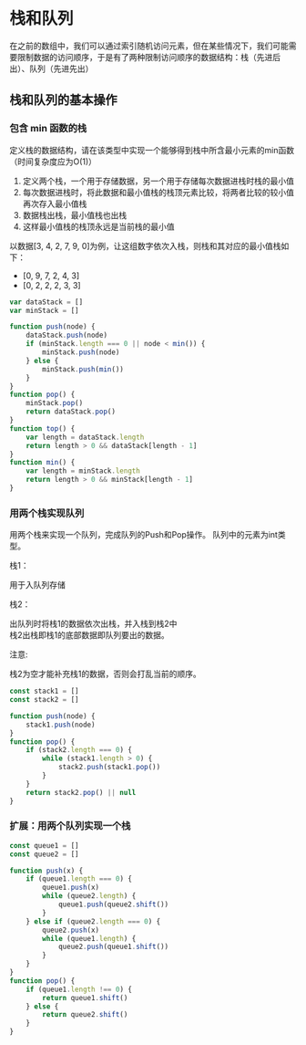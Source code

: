 # 栈和队列

在之前的数组中，我们可以通过索引随机访问元素，但在某些情况下，我们可能需要限制数据的访问顺序，于是有了两种限制访问顺序的数据结构：栈（先进后出）、队列（先进先出）

## 栈和队列的基本操作

### 包含 min 函数的栈

定义栈的数据结构，请在该类型中实现一个能够得到栈中所含最小元素的min函数（时间复杂度应为O(1)）

1. 定义两个栈，一个用于存储数据，另一个用于存储每次数据进栈时栈的最小值
2. 每次数据进栈时，将此数据和最小值栈的栈顶元素比较，将两者比较的较小值再次存入最小值栈
3. 数据栈出栈，最小值栈也出栈
4. 这样最小值栈的栈顶永远是当前栈的最小值

以数据[3, 4, 2, 7, 9, 0]为例，让这组数字依次入栈，则栈和其对应的最小值栈如下：

* [0, 9, 7, 2, 4, 3]
* [0, 2, 2, 2, 3, 3]

```js
var dataStack = []
var minStack = []

function push(node) {
    dataStack.push(node)
    if (minStack.length === 0 || node < min()) {
        minStack.push(node)
    } else {
        minStack.push(min())
    }
}
function pop() {
    minStack.pop()
    return dataStack.pop()
}
function top() {
    var length = dataStack.length
    return length > 0 && dataStack[length - 1]
}
function min() {
    var length = minStack.length
    return length > 0 && minStack[length - 1]
}
```

### 用两个栈实现队列

用两个栈来实现一个队列，完成队列的Push和Pop操作。 队列中的元素为int类型。

栈1：

用于入队列存储

栈2：

出队列时将栈1的数据依次出栈，并入栈到栈2中  
栈2出栈即栈1的底部数据即队列要出的数据。

注意:

栈2为空才能补充栈1的数据，否则会打乱当前的顺序。

```js
const stack1 = []
const stack2 = []

function push(node) {
    stack1.push(node)
}
function pop() {
    if (stack2.length === 0) {
        while (stack1.length > 0) {
            stack2.push(stack1.pop())
        }
    }
    return stack2.pop() || null
}
```

### 扩展：用两个队列实现一个栈

```js
const queue1 = []
const queue2 = []

function push(x) {
    if (queue1.length === 0) {
        queue1.push(x)
        while (queue2.length) {
            queue1.push(queue2.shift())
        }
    } else if (queue2.length === 0) {
        queue2.push(x)
        while (queue1.length) {
            queue2.push(queue1.shift())
        }
    }
}
function pop() {
    if (queue1.length !== 0) {
        return queue1.shift()
    } else {
        return queue2.shift()
    }
}
```
